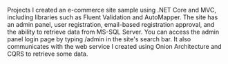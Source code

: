 Projects
I created an e-commerce site sample using .NET Core and MVC, including libraries such as Fluent Validation and AutoMapper. The site has an admin panel, user registration, email-based registration approval, and the ability to retrieve data from MS-SQL Server.
You can access the admin panel login page by typing /admin in the site's search bar.
It also communicates with the web service I created using Onion Architecture and CQRS to retrieve some data.
